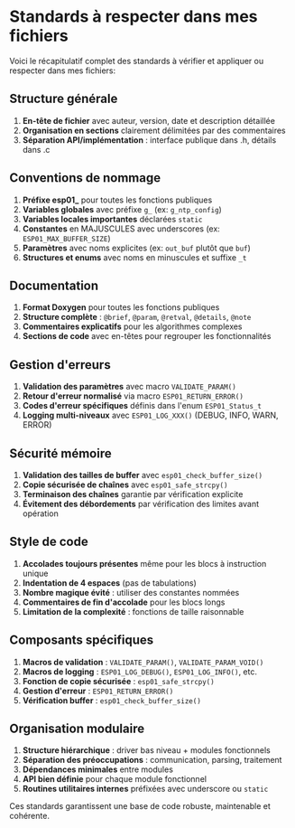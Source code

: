 # Standards à respecter dans mes fichiers

Voici le récapitulatif complet des standards à vérifier et appliquer ou respecter dans mes fichiers:

## Structure générale
1. **En-tête de fichier** avec auteur, version, date et description détaillée
2. **Organisation en sections** clairement délimitées par des commentaires
3. **Séparation API/implémentation** : interface publique dans .h, détails dans .c

## Conventions de nommage
1. **Préfixe esp01_** pour toutes les fonctions publiques
2. **Variables globales** avec préfixe `g_` (ex: `g_ntp_config`)
3. **Variables locales importantes** déclarées `static`
4. **Constantes** en MAJUSCULES avec underscores (ex: `ESP01_MAX_BUFFER_SIZE`)
5. **Paramètres** avec noms explicites (ex: `out_buf` plutôt que `buf`)
6. **Structures et enums** avec noms en minuscules et suffixe `_t`

## Documentation
1. **Format Doxygen** pour toutes les fonctions publiques
2. **Structure complète** : `@brief`, `@param`, `@retval`, `@details`, `@note`
3. **Commentaires explicatifs** pour les algorithmes complexes
4. **Sections de code** avec en-têtes pour regrouper les fonctionnalités

## Gestion d'erreurs
1. **Validation des paramètres** avec macro `VALIDATE_PARAM()`
2. **Retour d'erreur normalisé** via macro `ESP01_RETURN_ERROR()`
3. **Codes d'erreur spécifiques** définis dans l'enum `ESP01_Status_t`
4. **Logging multi-niveaux** avec `ESP01_LOG_XXX()` (DEBUG, INFO, WARN, ERROR)

## Sécurité mémoire
1. **Validation des tailles de buffer** avec `esp01_check_buffer_size()`
2. **Copie sécurisée de chaînes** avec `esp01_safe_strcpy()`
3. **Terminaison des chaînes** garantie par vérification explicite
4. **Évitement des débordements** par vérification des limites avant opération

## Style de code
1. **Accolades toujours présentes** même pour les blocs à instruction unique
2. **Indentation de 4 espaces** (pas de tabulations)
3. **Nombre magique évité** : utiliser des constantes nommées
4. **Commentaires de fin d'accolade** pour les blocs longs
5. **Limitation de la complexité** : fonctions de taille raisonnable

## Composants spécifiques
1. **Macros de validation** : `VALIDATE_PARAM()`, `VALIDATE_PARAM_VOID()`
2. **Macros de logging** : `ESP01_LOG_DEBUG()`, `ESP01_LOG_INFO()`, etc.
3. **Fonction de copie sécurisée** : `esp01_safe_strcpy()`
4. **Gestion d'erreur** : `ESP01_RETURN_ERROR()`
5. **Vérification buffer** : `esp01_check_buffer_size()`

## Organisation modulaire
1. **Structure hiérarchique** : driver bas niveau + modules fonctionnels
2. **Séparation des préoccupations** : communication, parsing, traitement
3. **Dépendances minimales** entre modules
4. **API bien définie** pour chaque module fonctionnel
5. **Routines utilitaires internes** préfixées avec underscore ou `static`

Ces standards garantissent une base de code robuste, maintenable et cohérente.
